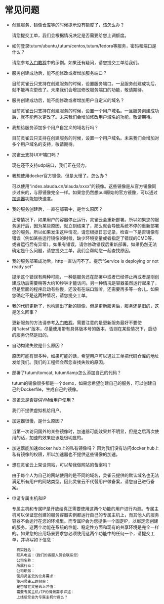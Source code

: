 # 常见问题

* 创建服务、镜像仓库等的时候提示没有额度了，该怎么办？

	请您提交工单，我们会根据情况决定是否需要给您上调额度。


* 如何登录tutum/ubuntu,tutum/centos,tutum/fedora等服务，密码和端口是什么？

	请您参考[入门教程](../tutorial/service-with-ssh.md)中的示例。如果还有疑问，请您提交工单给我们。


* 服务创建成功后，能不能修改或者增加服务端口？

	目前灵雀云只支持在创建服务的时候，设置服务端口。一旦服务创建成功后，就不能再次更改了。未来我们会增加修改服务端口的功能，敬请期待。


* 服务创建成功后，能不能修改或者增加用户自定义的域名？

	目前灵雀云只支持在创建服务的时候，设置一个用户域名。一旦服务创建成功后，就不能再次更改了。未来我们会增加修改用户域名的功能，敬请期待。


* 我想给服务添加多个用户自定义的域名行吗？

	目前灵雀云只支持在创建服务的时候，设置一个用户域名。未来我们会增加对多个用户域名的支持，敬请期待。


* 灵雀云支持UDP端口吗？

	现在还不支持udp端口，我们正在努力。


* 我想使用docker官方镜像，但是太慢了。怎么办？

	可以使用“index.alauda.cn/alauda/xxxx”的镜像。这些镜像是从官方镜像同步过来的，与原镜像完全一样。如果您仍然想pull原始的官方镜像，可以通过[加速器](../feature/accelerator.md)功能加快速度。


* 我的服务创建后，一直在部署中，是什么原因？

	正常情况下，如果用户的容器停止运行，灵雀云会重新部署。所以如果您的服务运行后，因为某些原因，就立刻结束了，那么就会导致系统不停的重新部署您的服务。所以如果发生这种情况，请您根据日志记录，检查一下是否镜像有错误（例如某些运行镜像的时候，缺少环境变量或者指定了错误的CMD等，或者运行后有异常）。如果有错误，请你修改错误后重新部署。如果仍然无法确定是什么问题，请您提交工单，我们会帮助您一起查找原因。


* 我的服务部署成功后，http一直访问不了。提示“Service is deploying or not ready yet”

	提示这个错误有两种可能，一种是服务还在部署中或者已经停止再或者是刚创建成功后需要稍等大约10秒钟才能访问。另一种情况是容器虽然运行起来了，但是里面的程序启动有些慢，还没有在端口监听，还需要再多等一会儿。如果您确定不是这两种情况，请您提交工单。


* 我的代码更新了，也构建出了新的镜像，但是更新服务后，服务还是旧的，这是怎么回事？

	更新服务的方法请参考[入门教程](../tutorial/autobuild.md)。需要注意的是更新服务最好不要使用“latest”版本，尽量使用带有具体版本号的版本，否则在某些情况下，启动的服务仍然是旧的。


* 自动构建失败是什么原因？

	原因可能有很多种，如果可能的话，希望用户可以通过工单把代码仓库的地址发给我们。我们的工程师会帮您查找失败的原因。


* 部署了tutum/tomcat, tutum/lamp怎么添加自己的代码？

	tutum的镜像很多都是一个demo，如果您希望创建自己的服务，可以创建自己的Dockerfile，生成自己的镜像。


* 灵雀云是否提供VM给用户使用？

	我们不提供虚拟机给用户。


* 加速器很慢，是什么原因？

	当第一次访问国外的某些镜像时，加速器可能效果并不明显，但是之后再次使用的话，加速的效果应该是很明显的。


* 加速器能加速docker hub上的私有镜像吗？
	因为我们没有访问docker hub上私有镜像的权限，所以加速器也不提供这些镜像的加速。


* 想在灵雀云上架设网站，可以帮我做网站的备案吗？

	由于每个人为自己的网站使用的是不同的域名，灵雀云提供的默认域名也无法满足所有用户的网站类型。因此灵雀云不代替用户做备案，请您自己进行备案。


* 申请专属主机和IP

	专属主机和专属IP是开放给真正需要使用这两个功能的用户进行内测。专属主机可以保证您创建的服务容器实例都运行自己的专属主机上，而其他人的服务容器不会运行在您的环境里。而专属IP会为您提供一个固定IP，以绑定您创建的服务。这两个功能在系统的性能、稳定性方面和现有的共享环境是完全一样的。如果您的应用场景要求您必须使用这两个功能中的任何一个，请提交工单，并填写如下信息：

		真实姓名：
		联系电话：（我们的客服人员会联系您）
		公司名称：
		所属行业：
		公司职务：
		使用灵雀云的业务需求：
		使用灵雀云的频率：
		是否曾在灵雀云上冲值：
		需要专属主机/IP的情景需求详述：
		上线后您会为专属主机付费么？
